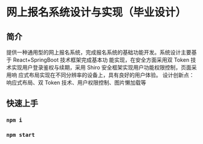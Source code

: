 # 网上报名系统设计与实现（毕业设计）

## 简介

提供一种通用型的网上报名系统，完成报名系统的基础功能开发。系统设计主要基于 React+SpringBoot 技术框架完成基本功
能实现，在安全方面采用双 Token 技术实现用户登录鉴权与续期，采用 Shiro 安全框架实现用户功能权限控制，页面采用响
应式布局实现在不同分辨率的设备上，具有良好的用户体验。
设计创新点：响应式布局、双 Token 技术、用户权限控制、图片懒加载等

## 快速上手

### `npm i`

### `npm start`
